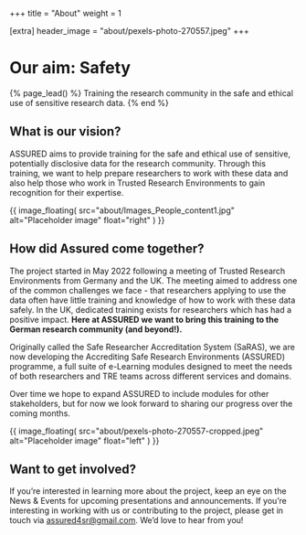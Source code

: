 +++
title = "About"
weight = 1

[extra]
header_image = "about/pexels-photo-270557.jpeg"
+++

# Our aim: Safety

{% page_lead() %}
Training the research community in the safe and ethical use of sensitive research data.
{% end %}

## What is our vision?

ASSURED aims to provide training for the safe and ethical use of sensitive, potentially disclosive data for the research community. Through this training, we want to help prepare researchers to work with these data and also help those who work in Trusted Research Environments to gain recognition for their expertise.

{{
  image_floating(
    src="about/Images_People_content1.jpg"
    alt="Placeholder image"
    float="right"
  )
}}

## How did Assured come together?

The project started in May 2022 following a meeting of Trusted Research Environments from Germany and the UK. The meeting aimed to address one of the common challenges we face - that researchers applying to use the data often have little training and knowledge of how to work with these data safely. In the UK, dedicated training exists for researchers which has had a positive impact. **Here at ASSURED we want to bring this training to the German research community (and beyond!).**

Originally called the Safe Researcher Accreditation System (SaRAS), we are now developing the Accrediting Safe Research Environments (ASSURED) programme, a full suite of e-Learning modules designed to meet the needs of both researchers and TRE teams across different services and domains.

Over time we hope to expand ASSURED to include modules for other stakeholders, but for now we look forward to sharing our progress over the coming months.

{{
  image_floating(
    src="about/pexels-photo-270557-cropped.jpeg"
    alt="Placeholder image"
    float="left"
  )
}}

## Want to get involved?

If you’re interested in learning more about the project, keep an eye on the News & Events for upcoming presentations and announcements. If you’re interesting in working with us or contributing to the project, please get in touch via [assured4sr@gmail.com](assured4sr@gmail.com). We’d love to hear from you!

